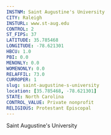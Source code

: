 ```yaml
---
INSTNM: Saint Augustine's University
CITY: Raleigh
INSTURL: www.st-aug.edu
CONTROL: 2
ST_FIPS: 37
LATITUDE: 35.785468
LONGITUDE: -78.621301
HBCU: 1.0
PBI: 0.0
MENONLY: 0.0
WOMENONLY: 0.0
RELAFFIL: 73.0
CURROPER: 1
slug: saint-augustine-s-university
location: [35.785468, -78.621301]
STATE: North Carolina
CONTROL_VALUE: Private nonprofit
RELIGIOUS: Protestant Episcopal
---
```

Saint Augustine's University